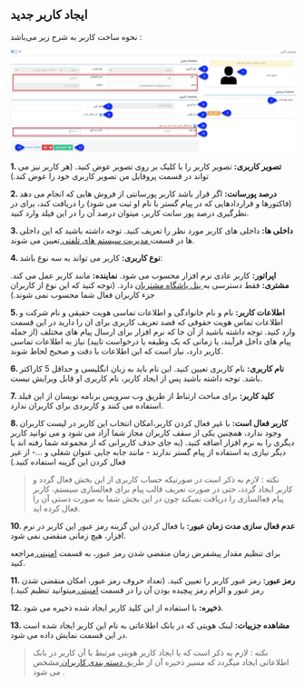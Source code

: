 ﻿## ایجاد کاربر جدید 


نحوه ساخت کاربر به شرح زیر می‌باشد :

![تصویر](Newuser1.jpg)

**1. تصویر کاربری:** تصویر کاربر را با کلیک بر روی تصویر عوض کنید. (هر کاربر نیز می تواند در قسمت پروفایل من تصویر کاربری خود را عوض کند.)

**2. درصد پورسانت:** اگر قرار باشد کاربر پورسانتی از فروش هایی که انجام می دهد (فاکتورها و قراردادهایی که در پیام گستر با نام او ثبت می شود) را دریافت کند، برای در نظرگیری درصد پور سانت کاربر، میتوان درصد آن را در این فیلد وارد کنید.

**3. داخلی ها:** داخلی های کاربر مورد نظر را تعریف کنید. توجه داشته باشید که این داخلی ها در قسمت[ مدیریت سیستم های تلفنی ](https://github.com/1stco/PayamGostarDocs/blob/master/help%202.5.4/Basic-Information/Telephone-systems/telephone-systems-Management/telephone-systems-Management.md)تعیین می شوند.

**4. نوع کاربری:** کاربر می تواند به سه نوع باشد:

**اپراتور:** کاربر عادی نرم افزار محسوب می شود.
**نماینده:** مانند کاربر عمل می کند.
**مشتری:** فقط دسترسی به[ پنل باشگاه مشتریان](http://septadocs.1st.co.com/payamgostar/documents/%D8%A8%D8%A7%D8%B4%DA%AF%D8%A7%D9%87-%D9%88%D9%81%D8%A7%D8%AF%D8%A7%D8%B1%DB%8C?selectedId=3b54ff85-aa22-4620-716f-08d8a996e9ef&menuItemType=2#) دارد. (توجه کنید که این نوع از کاربران جزء کاربران فعال شما محسوب نمی شوند.)

**5. اطلاعات کاربر:** نام و نام خانوادگی و اطلاعات تماسی هویت حقیقی و نام شرکت و اطلاعات تماس هویت حقوقی  که قصد تعریف کاربری برای ان را دارید در این قسمت وارد کنید. توجه داشته باشید از آن جا که نرم افزار برای ارسال پیام های مختلف (از جمله پیام های داخل فرآیند، یا زمانی که یک وظیفه یا درخواست تایید) نیاز به اطلاعات تماسی کاربر دارد، نیاز است که این اطلاعات با دقت و صحیح لحاظ شوند.

**6. نام کاربری:** نام کاربری تعیین کنید. این نام باید به زبان انگلیسی و حداقل 5 کاراکتر باشد. توجه داشته باشید پس از ایجاد کاربر، نام کاربری او قابل ویرایش نیست.

**7. کلید کاربر:** برای مباحث ارتباط از طریق وب سرویس برنامه نویسان از این فیلد استفاده می کنند و کاربردی برای کاربران ندارد.

**8. کاربر فعال است:** با غیر فعال کردن کاربر،امکان انتخاب این کاربر در لیست کاربران وجود ندارد، همچنین یکی از سقف کاربران مجاز شما آزاد می شود و می توانید کاربر دیگری را به نرم افزار اضافه کنید. (به جای حذف کاربرانی که از مجموعه شما رفته اند یا دیگر نیازی به استفاده از پیام گستر ندارند - مانند جابه جایی عنوان شغلی و ...- از غیر فعال کردن این گزینه استفاده کنید.)


> نکته : لازم به ذکر است در صورتیکه حساب کاربری از این بخش فعال گردد و کاربر ایجاد گردد، حتی در صورت تعریف قالب پیام برای فعالسازی سیستم، کاربر پیام فعالسازی را دریافت نمیکند چون در این بخش شما به صورت دستی آن را فعال کرده اید.

**10. عدم فعال سازی مدت زمان عبور:** با فعال کردن این گزینه رمز عبور این کاربر در نرم افزار، هیچ زمانی منقضی نمی شود.

برای تنظیم مقدار پیشفرض زمان  منقضی شدن رمز عبور، به قسمت [امنیتی ](https://github.com/1stco/PayamGostarDocs/blob/master/help%202.5.4/Settings/General-settings/security/security.md)مراجعه کنید.


**11. رمز عبور:** رمز عبور کاربر را تعیین کنید. (تعداد حروف رمز عبور، امکان منقضی شدن رمز عبور و الزام رمز پیچیده بودن آن را در قسمت [امنیتی ](https://github.com/1stco/PayamGostarDocs/blob/master/help%202.5.4/Settings/General-settings/security/security.md)میتوانید تنظیم کنید.)

**12. ذخیره:** با استفاده از این کلید کاربر ایجاد شده ذخیره می شود.

**13. مشاهده جزییات:** لینک هویتی که در بانک اطلاعاتی به نام این کاربر ایجاد شده است در این قسمت نمایش داده می شود.

> نکته : لازم به ذکر است که با ایجاد کاربر هویتی مرتبط با آن کاربر در بانک اطلاعاتی ایجاد میگردد که مسیر ذخیره آن از طریق[ دسته بندی کاربران ](https://github.com/1stco/PayamGostarDocs/blob/master/help%202.5.4/Settings/General-settings/User-category/User-category.md)مشخص می شود .  

